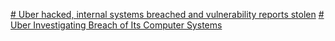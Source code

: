 [# Uber hacked, internal systems breached and vulnerability reports stolen](https://www.bleepingcomputer.com/news/security/uber-hacked-internal-systems-breached-and-vulnerability-reports-stolen/)
[# Uber Investigating Breach of Its Computer Systems](https://www.nytimes.com/2022/09/15/technology/uber-hacking-breach.html)
